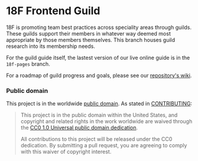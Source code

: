 18F Frontend Guild
=======================================================

18F is promoting team best practices across speciality areas through guilds. These guilds support their members in whatever way deemed most appropriate by those members themselves. This branch houses guild research into its membership needs.

For the guild guide itself, the lastest version of our live online guide is in the `18f-pages` branch.

For a roadmap of guild progress and goals, please see our [repository's wiki](https://github.com/18F/frontend/wiki).


### Public domain

This project is in the worldwide [public domain](LICENSE.md). As stated in [CONTRIBUTING](CONTRIBUTING.md):

> This project is in the public domain within the United States, and copyright and related rights in the work worldwide are waived through the [CC0 1.0 Universal public domain dedication](https://creativecommons.org/publicdomain/zero/1.0/).
>
> All contributions to this project will be released under the CC0 dedication. By submitting a pull request, you are agreeing to comply with this waiver of copyright interest.
